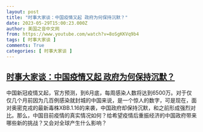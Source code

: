 ```yaml
---
layout: post
title: "时事大家谈：中国疫情又起 政府为何保持沉默？"
date: 2023-05-29T15:00:23.000Z
author: 美国之音中文网
from: https://www.youtube.com/watch?v=8oSgKKVq9b4
tags: [ 时事大家谈 ]
comments: True
categories: [ 时事大家谈 ]
---
```

<!--1685372423000-->
[时事大家谈：中国疫情又起 政府为何保持沉默？](https://www.youtube.com/watch?v=8oSgKKVq9b4)
------

<div>
中国新冠疫情又起，官方预测，到6月底，每周感染人数将达到6500万。对于仅仅几个月前因为几百例感染就封城的中国来说，是一个惊人的数字，可是现在，面对奥密克戎的最新毒株XBB.1.16的来袭，中国政府却保持沉默，和之前形成强烈对比。那么，中国目前疫情的真实情况如何？给希望疫情后重振经济的中国政府带来哪些新的挑战？又会对全球产生什么影响？
</div>
